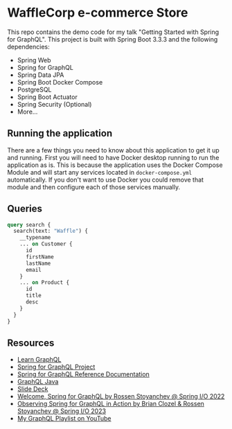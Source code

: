 # WaffleCorp e-commerce Store

This repo contains the demo code for my talk "Getting Started with Spring for GraphQL". This project is built with
Spring Boot 3.3.3 and the following dependencies: 

- Spring Web
- Spring for GraphQL
- Spring Data JPA
- Spring Boot Docker Compose
- PostgreSQL
- Spring Boot Actuator
- Spring Security (Optional)
- More...

## Running the application

There are a few things you need to know about this application to get it up and running. First you will need to have Docker
desktop running to run the application as is. This is because the application uses the Docker Compose Module and will start
any services located in `docker-compose.yml` automatically. If you don't want to use Docker you could remove that module and then configure each of those services manually.


## Queries 

```graphql
query search {
  search(text: "Waffle") {
    __typename
    ... on Customer {
      id
      firstName
      lastName
      email
    }
    ... on Product {
      id
      title
      desc
    }
  }
}
```

## Resources

- [Learn GraphQL](https://graphql.org/learn/)
- [Spring for GraphQL Project](https://spring.io/projects/spring-graphql)
- [Spring for GraphQL Reference Documentation](https://docs.spring.io/spring-graphql/docs/1.0.0-SNAPSHOT/reference/html/)
- [GraphQL Java](https://www.graphql-java.com/)
- [Slide Deck](./SpringForGraphQL.pdf)
- [Welcome, Spring for GraphQL by Rossen Stoyanchev @ Spring I/O 2022](https://www.youtube.com/watch?v=FMZckqbPGq0)
- [Observing Spring for GraphQL in Action by Brian Clozel & Rossen Stoyanchev @ Spring I/O 2023](https://www.youtube.com/watch?v=UhgmOOjjjyw)
- [My GraphQL Playlist on YouTube](https://www.youtube.com/playlist?list=PLZV0a2jwt22slmUC9iwGGWfRQRIhs1ELa)